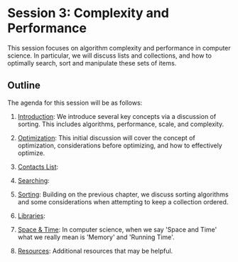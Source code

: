 # Session 3: Complexity and Performance

This session focuses on algorithm complexity and performance in computer science. In particular, we will discuss lists and collections, and how to optimally search, sort and manipulate these sets of items.

## Outline

The agenda for this session will be as follows:

1. [Introduction](Introduction.md): We introduce several key concepts via a discussion of sorting. This includes algorithms, performance, scale, and complexity.

2. [Optimization](Optimization.md): This initial discussion will cover the concept of optimization, considerations before optimizing, and how to effectively optimize.

3. [Contacts List](ContactsList.md):
    
4. [Searching](Searching.md):

5. [Sorting](Sorting.md): Building on the previous chapter, we discuss sorting algorithms and some considerations when attempting to keep a collection ordered.

6. [Libraries](Libraries.md):

7. [Space & Time](SpaceTime.md): In computer science, when we say 'Space and Time' what we really mean is 'Memory' and 'Running Time'.

8. [Resources](Resources.md): Additional resources that may be helpful.

